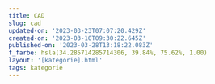 ```yaml
---
title: CAD
slug: cad
updated-on: '2023-03-23T07:07:20.429Z'
created-on: '2023-03-10T09:30:22.645Z'
published-on: '2023-03-28T13:18:22.083Z'
f_farbe: hsla(34.285714285714306, 39.84%, 75.62%, 1.00)
layout: '[kategorie].html'
tags: kategorie
---
```



